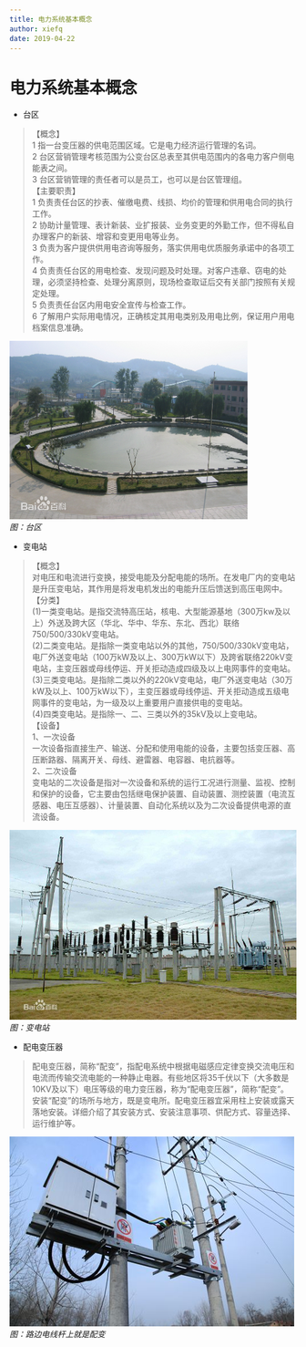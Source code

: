 ```yaml
---
title: 电力系统基本概念
author: xiefq
date: 2019-04-22
---
```


# 电力系统基本概念
+ 台区
> 【概念】  
1 指一台变压器的供电范围区域。它是电力经济运行管理的名词。  
2 台区营销管理考核范围为公变台区总表至其供电范围内的各电力客户侧电能表之间。  
3 台区营销管理的责任者可以是员工，也可以是台区管理组。  
【主要职责】  
1 负责责任台区的抄表、催缴电费、线损、均价的管理和供用电合同的执行工作。  
2 协助计量管理、表计新装、业扩报装、业务变更的外勤工作，但不得私自办理客户的新装、增容和变更用电等业务。  
3 负责为客户提供供用电咨询等服务，落实供用电优质服务承诺中的各项工作。  
4 负责责任台区的用电检查、发现问题及时处理。对客户违章、窃电的处理，必须坚持检查、处理分离原则，现场检查取证后交有关部门按照有关规定处理。   
5 负责责任台区内用电安全宣传与检查工作。  
6 了解用户实际用电情况，正确核定其用电类别及用电比例，保证用户用电档案信息准确。

![台区](./imgs/03.jpg)  
*图：台区*

+ 变电站
> 【概念】  
对电压和电流进行变换，接受电能及分配电能的场所。在发电厂内的变电站是升压变电站，其作用是将发电机发出的电能升压后馈送到高压电网中。  
【分类】  
(1)一类变电站。是指交流特高压站，核电、大型能源基地（300万kw及以上）外送及跨大区（华北、华中、华东、东北、西北）联络750/500/330kV变电站。  
(2)二类变电站。是指除一类变电站以外的其他，750/500/330kV变电站，电厂外送变电站（100万kW及以上、300万kW以下）及跨省联络220kV变电站，主变压器或母线停运、开关拒动造成四级及以上电网事件的变电站。  
(3)三类变电站。是指除二类以外的220kV变电站，电厂外送变电站（30万kW及以上、100万kW以下），主变压器或母线停运、开关拒动造成五级电网事件的变电站，为一级及以上重要用户直接供电的变电站。  
(4)四类变电站。是指除一、二、三类以外的35kV及以上变电站。  
【设备】  
1、一次设备  
一次设备指直接生产、输送、分配和使用电能的设备，主要包括变压器、高压断路器、隔离开关、母线、避雷器、电容器、电抗器等。  
2、二次设备  
变电站的二次设备是指对一次设备和系统的运行工况进行测量、监视、控制和保护的设备，它主要由包括继电保护装置、自动装置、测控装置（电流互感器、电压互感器）、计量装置、自动化系统以及为二次设备提供电源的直流设备。

![变电站](./imgs/02.jpg)  
*图：变电站*

+ 配电变压器
> 配电变压器，简称“配变”，指配电系统中根据电磁感应定律变换交流电压和电流而传输交流电能的一种静止电器。有些地区将35千伏以下（大多数是10KV及以下）电压等级的电力变压器，称为“配电变压器”，简称“配变”。安装“配变”的场所与地方，既是变电所。配电变压器宜采用柱上安装或露天落地安装。详细介绍了其安装方式、安装注意事项、供配方式、容量选择、运行维护等。

![路边电线杆](./imgs/01.jpg)  
*图：路边电线杆上就是配变*